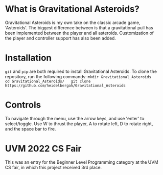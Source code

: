 # What is Gravitational Asteroids?
Gravitational Asteroids is my own take on the classic arcade game, 'Asteroids'. The biggest difference
between is that a gravitational pull has been implemented between the player and all asteroids. Customization
of the player and controller support has also been added.

# Installation
`git` and `pip` are both required to install Gravitational Asteroids. To clone the repository, run the
following commands:
`mkdir Gravitational_Asteroids  
cd Gravitational_Asteroids/  
git clone https://github.com/heidelbergah/Gravitational_Asteroids`

# Controls
To navigate through the menu, use the arrow keys, and use 'enter' to select/toggle. Use W to thrust
the player, A to rotate left, D to rotate right, and the space bar to fire.

# UVM 2022 CS Fair
This was an entry for the Beginner Level Programming category at the UVM CS fair, in which this project
received 3rd place.
